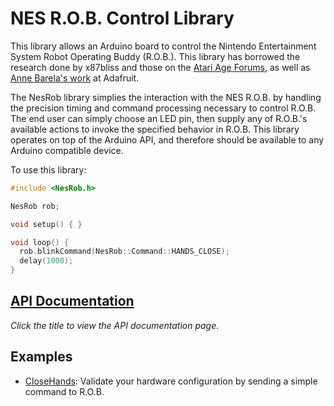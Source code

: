 NES R.O.B. Control Library
==========================

This library allows an Arduino board to control the Nintendo Entertainment
System Robot Operating Buddy (R.O.B.). This library has borrowed the research
done by x87bliss and those on the
[Atari Age Forums](https://atariage.com/forums/topic/177286-any-interest-in-nes-rob-homebrews/),
as well as
[Anne Barela's work](https://learn.adafruit.com/controlling-a-classic-nintendo-r-o-b-robot-using-circuit-playground-express/overview)
at Adafruit.

The NesRob library simplies the interaction with the NES R.O.B. by handling the
precision timing and command processing necessary to control R.O.B. The end user
can simply choose an LED pin, then supply any of R.O.B.'s available actions to
invoke the specified behavior in R.O.B. This library operates on top of the
Arduino API, and therefore should be available to any Arduino compatible device.

To use this library:

```c++
#include <NesRob.h>

NesRob rob;

void setup() { }

void loop() {
  rob.blinkCommand(NesRob::Command::HANDS_CLOSE);
  delay(1000);
}
```

[API Documentation](api.md)
---------------------------

_Click the title to view the API documentation page._

Examples
--------

* [CloseHands](https://www.github.com/zfields/nes-rob/tree/main/examples/CloseHands/CloseHands.ino):
Validate your hardware configuration by sending a simple command to R.O.B.
